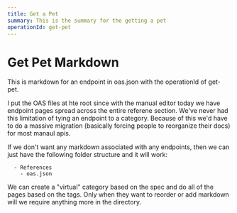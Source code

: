 ```yaml
---
title: Get a Pet
summary: This is the summary for the getting a pet
operationId: get-pet
---
```


# Get Pet Markdown

This is markdown for an endpoint in oas.json with the operationId of get-pet.

I put the OAS files at hte root since with the manual editor today we have endpoint pages spread across the entire referene section. We've never had this limitation of tying an endpoint to a category. Because of this we'd have to do a massive migration (basically forcing people to reorganize their docs) for most manaul apis.

If we don't want any markdown associated with any endpoints, then we can just have the following folder structure and it will work:

```
  - References
    - oas.json
```

We can create a "virtual" category based on the spec and do all of the pages based on the tags. Only when they want to reorder or add markdown will we require anything more in the directory.
